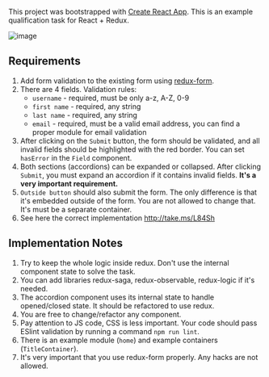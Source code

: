 This project was bootstrapped with [Create React App](https://github.com/facebookincubator/create-react-app).
This is an example qualification task for React + Redux.

![image](http://take.ms/bdovR)

## Requirements

1. Add form validation to the existing form using [redux-form](http://redux-form.com/7.0.3/).
2. There are 4 fields. Validation rules:
   - `username` - required, must be only a-z, A-Z, 0-9
   - `first name` - required, any string
   - `last name` - required, any string
   - `email` - required, must be a valid email address, you can find a proper module for email validation
3. After clicking on the `Submit` button, the form should be validated, and all invalid fields should be highlighted with the red border.
 You can set `hasError` in the `Field` component.
4. Both sections (accordions) can be expanded or collapsed. After clicking `Submit`, you must expand an accordion if it contains invalid fields.  **It's a very important requirement.**
5. `Outside button` should also submit the form. The only difference is that it's embedded outside of the form. You are not allowed to change that. It's must be a separate container.
6. See here the correct implementation http://take.ms/L84Sh


## Implementation Notes

1. Try to keep the whole logic inside redux. Don't use the internal component state to solve the task.
2. You can add libraries redux-saga, redux-observable, redux-logic if it's needed.
3. The accordion component uses its internal state to handle opened/closed state. It should be refactored to use redux.
4. You are free to change/refactor any component.
5. Pay attention to JS code, CSS is less important. Your code should pass ESlint validation by running a command `npm run lint`.
6. There is an example module (`home`) and example containers (`TitleContainer`).
7. It's very important that you use redux-form properly. Any hacks are not allowed.
